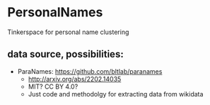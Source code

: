 # PersonalNames
Tinkerspace for personal name clustering

## data source, possibilities:

- ParaNames: https://github.com/bltlab/paranames
    - http://arxiv.org/abs/2202.14035
    - MIT? CC BY 4.0?
    - Just code and methodolgy for extracting data from wikidata


